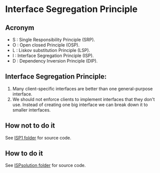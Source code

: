 # Interface Segregation Principle
## Acronym
- S : Single Responsibility Principle (SRP).
- O : Open closed Principle (OSP).
- L : Liskov substitution Principle (LSP).
- I : Interface Segregation Principle (ISP).
- D : Dependency Inversion Principle (DIP).

## Interface Segregation Principle:
1. Many client-specific interfaces are better than one general-purpose interface.
2. We should not enforce clients to implement interfaces that they don't use. Instead of creating one big interface we can break down it to smaller interfaces.

## How not to do it
See [ISP1 folder](ISP1) for source code.


## How to do it
See [ISPsolution folder](ISPsolution) for source code.
